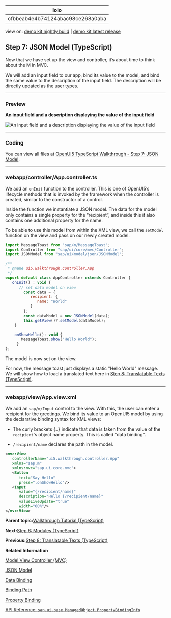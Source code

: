 <!-- loiocfbbeab4e4b74124abac98ce268a0aba -->

| loio |
| -----|
| cfbbeab4e4b74124abac98ce268a0aba |

<div id="loio">

view on: [demo kit nightly build](https://sdk.openui5.org/nightly/#/topic/cfbbeab4e4b74124abac98ce268a0aba) | [demo kit latest release](https://sdk.openui5.org/topic/cfbbeab4e4b74124abac98ce268a0aba)</div>

## Step 7: JSON Model \(TypeScript\)

Now that we have set up the view and controller, it’s about time to think about the M in MVC.

We will add an input field to our app, bind its value to the model, and bind the same value to the description of the input field. The description will be directly updated as the user types.

***

### Preview

  
  
**An input field and a description displaying the value of the input field**

![](images/loioafc105517a644407bd90662e3d94ea01_LowRes.png "An input field and a description displaying the value of the input
					field")

***

<a name="loiocfbbeab4e4b74124abac98ce268a0aba__section_e2g_rvc_syb"/>

### Coding

You can view all files at [OpenUI5 TypeScript Walkthrough - Step 7: JSON Model](https://github.com/sap-samples/ui5-typescript-walkthrough/steps/07/README.md).

***

<a name="loiocfbbeab4e4b74124abac98ce268a0aba__section_f2g_rvc_syb"/>

### webapp/controller/App.controller.ts

We add an `onInit` function to the controller. This is one of OpenUI5’s lifecycle methods that is invoked by the framework when the controller is created, similar to the constructor of a control.

Inside the function we instantiate a JSON model. The data for the model only contains a single property for the “recipient”, and inside this it also contains one additional property for the name.

To be able to use this model from within the XML view, we call the `setModel` function on the view and pass on our newly created model.

```js
import MessageToast from "sap/m/MessageToast";
import Controller from "sap/ui/core/mvc/Controller";
import JSONModel from "sap/ui/model/json/JSONModel";

/**
 * @name ui5.walkthrough.controller.App
 */
export default class AppController extends Controller {
   onInit() : void {
      // set data model on view
        const data = {
           recipient: {
              name: "World"
           }
        };
        const dataModel = new JSONModel(data);
        this.getView()?.setModel(dataModel);
    }

    onShowHello(): void {
       MessageToast.show("Hello World");
     }
};
```

The model is now set on the view.

For now, the message toast just displays a static "Hello World" message. We will show how to load a translated text here in [Step 8: Translatable Texts \(TypeScript\)](Step_8_Translatable_Texts_TypeScript_4dcf52e.md).

***

### webapp/view/App.view.xml

We add an `sap/m/Input` control to the view. With this, the user can enter a recipient for the greetings. We bind its value to an OpenUI5 model by using the declarative binding syntax for XML views:

-   The curly brackets `{…}` indicate that data is taken from the value of the `recipient`'s object name property. This is called "data binding".

-   `/recipient/name` declares the path in the model.


```xml
<mvc:View
   controllerName="ui5.walkthrough.controller.App"
   xmlns="sap.m"
   xmlns:mvc="sap.ui.core.mvc">
   <Button
      text="Say Hello"
      press=".onShowHello"/>
   <Input
      value="{/recipient/name}"
      description="Hello {/recipient/name}"
      valueLiveUpdate="true"
      width="60%"/>
</mvc:View>
```

**Parent topic:**[Walkthrough Tutorial \(TypeScript\)](Walkthrough_Tutorial_TypeScript_dad1905.md "In this tutorial we'll introduce you to all major development paradigms of OpenUI5. We'll demonstrate the use of TypeScript with OpenUI5 and highlight the specific characteristics of this approach.")

**Next:**[Step 6: Modules \(TypeScript\)](Step_6_Modules_TypeScript_3510034.md "In OpenUI5, resources are often referred to as modules. In this step, we replace the alert from the last exercise with a proper Message Toast from the sap.m library.")

**Previous:**[Step 8: Translatable Texts \(TypeScript\)](Step_8_Translatable_Texts_TypeScript_4dcf52e.md "In this step we move the texts of our UI to a separate resource file.")

**Related Information**  


[Model View Controller \(MVC\)](Model_View_Controller_MVC_91f2334.md "The Model View Controller (MVC) concept is used in OpenUI5 to separate the representation of information from the user interaction. This separation facilitates development and the changing of parts independently.")

[JSON Model](JSON_Model_96804e3.md#loio96804e3315ff440aa0a50fd290805116 "The JSON model can be used to bind controls to JavaScript object data, which is usually serialized in the JSON format.")

[Data Binding](Data_Binding_68b9644.md "You use data binding to bind UI elements to data sources to keep the data in sync and allow data editing on the UI.")

[Binding Path](Binding_Path_2888af4.md "Binding paths address the different properties and lists in a model and define how a node in the hierarchical data tree can be found.")

[Property Binding](Property_Binding_91f0652.md "With property binding, you can initialize properties of a control automatically and update them based on the data of the model.")

[API Reference: `sap.ui.base.ManagedObject.PropertyBindingInfo`](https://sdk.openui5.org/api/sap.ui.base.ManagedObject.PropertyBindingInfo)

